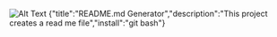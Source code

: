 
![Alt Text](https://media.giphy.com/media/7jzmE94cm3Q3zDhp5D/giphy.gif)
{"title":"README.md Generator","description":"This project creates a read me file","install":"git bash"}